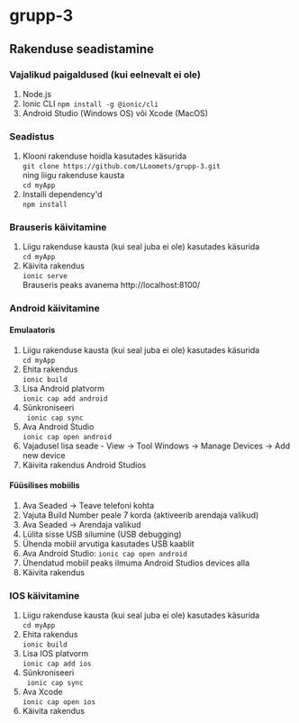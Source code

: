 # grupp-3

## Rakenduse seadistamine

### Vajalikud paigaldused (kui eelnevalt ei ole)
1. Node.js
2. Ionic CLI `npm install -g @ionic/cli`
3. Android Studio (Windows OS) või Xcode (MacOS)

### Seadistus
1. Klooni rakenduse hoidla kasutades käsurida <br />
`git clone https://github.com/LLoomets/grupp-3.git` <br />
ning liigu rakenduse kausta <br />
`cd myApp`
2. Installi dependency'd <br />
   `npm install`

### Brauseris käivitamine
1. Liigu rakenduse kausta (kui seal juba ei ole) kasutades käsurida <br />
`cd myApp`
2. Käivita rakendus <br />
`ionic serve` <br />
Brauseris peaks avanema http://localhost:8100/

### Android käivitamine
#### Emulaatoris
1. Liigu rakenduse kausta (kui seal juba ei ole) kasutades käsurida <br />
`cd myApp`
2. Ehita rakendus <br />
`ionic build`
3. Lisa Android platvorm <br />
`ionic cap add android`
4. Sünkroniseeri <br />
` ionic cap sync`
5. Ava Android Studio <br />
`ionic cap open android`
6. Vajadusel lisa seade - View -> Tool Windows -> Manage Devices -> Add new device
7. Käivita rakendus Android Studios

#### Füüsilises mobiilis
1. Ava Seaded -> Teave telefoni kohta
2. Vajuta Build Number peale 7 korda (aktiveerib arendaja valikud)
3. Ava Seaded -> Arendaja valikud
4. Lülita sisse USB silumine (USB debugging)
5. Ühenda mobiil arvutiga kasutades USB kaablit
6. Ava Android Studio:
`ionic cap open android`
7. Ühendatud mobiil peaks ilmuma Android Studios devices alla
8. Käivita rakendus

### IOS käivitamine
1. Liigu rakenduse kausta (kui seal juba ei ole) kasutades käsurida <br />
`cd myApp`
2. Ehita rakendus <br />
`ionic build`
3. Lisa IOS platvorm <br />
`ionic cap add ios`
4. Sünkroniseeri <br />
` ionic cap sync`
5. Ava Xcode <br />
`ionic cap open ios`
7. Käivita rakendus



